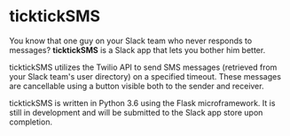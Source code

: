 # ticktickSMS

You know that one guy on your Slack team who never responds to messages? **ticktickSMS** is a Slack app that lets you bother him better.

ticktickSMS utilizes the Twilio API to send SMS messages (retrieved from your Slack team's user directory) on a specified timeout. These messages are cancellable using a button visible both to the sender and receiver.

ticktickSMS is written in Python 3.6 using the Flask microframework. It is still in development and will be submitted to the Slack app store upon completion.

